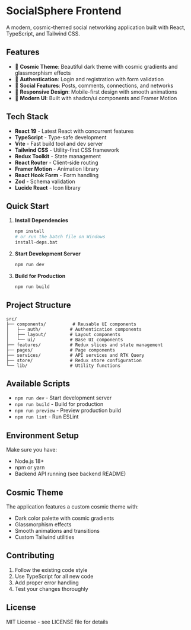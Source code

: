 # SocialSphere Frontend

A modern, cosmic-themed social networking application built with React, TypeScript, and Tailwind CSS.

## Features

- 🌌 **Cosmic Theme**: Beautiful dark theme with cosmic gradients and glassmorphism effects
- 🔐 **Authentication**: Login and registration with form validation
- 👥 **Social Features**: Posts, comments, connections, and networks
- 📱 **Responsive Design**: Mobile-first design with smooth animations
- 🎨 **Modern UI**: Built with shadcn/ui components and Framer Motion

## Tech Stack

- **React 19** - Latest React with concurrent features
- **TypeScript** - Type-safe development
- **Vite** - Fast build tool and dev server
- **Tailwind CSS** - Utility-first CSS framework
- **Redux Toolkit** - State management
- **React Router** - Client-side routing
- **Framer Motion** - Animation library
- **React Hook Form** - Form handling
- **Zod** - Schema validation
- **Lucide React** - Icon library

## Quick Start

1. **Install Dependencies**

   ```bash
   npm install
   # or run the batch file on Windows
   install-deps.bat
   ```

2. **Start Development Server**

   ```bash
   npm run dev
   ```

3. **Build for Production**
   ```bash
   npm run build
   ```

## Project Structure

```
src/
├── components/          # Reusable UI components
│   ├── auth/           # Authentication components
│   ├── layout/         # Layout components
│   └── ui/             # Base UI components
├── features/           # Redux slices and state management
├── pages/              # Page components
├── services/           # API services and RTK Query
├── store/              # Redux store configuration
└── lib/                # Utility functions
```

## Available Scripts

- `npm run dev` - Start development server
- `npm run build` - Build for production
- `npm run preview` - Preview production build
- `npm run lint` - Run ESLint

## Environment Setup

Make sure you have:

- Node.js 18+
- npm or yarn
- Backend API running (see backend README)

## Cosmic Theme

The application features a custom cosmic theme with:

- Dark color palette with cosmic gradients
- Glassmorphism effects
- Smooth animations and transitions
- Custom Tailwind utilities

## Contributing

1. Follow the existing code style
2. Use TypeScript for all new code
3. Add proper error handling
4. Test your changes thoroughly

## License

MIT License - see LICENSE file for details
